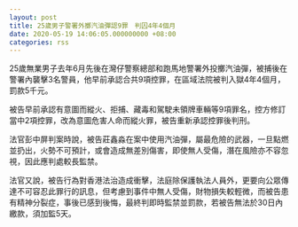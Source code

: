 ```yaml
---
layout: post
title: 25歲男子警署外擲汽油彈認9罪　判囚4年4個月
date: 2020-05-19 14:06:05.000000000 +08:00
categories: rss
---
```


25歲無業男子去年6月先後在灣仔警察總部和跑馬地警署外投擲汽油彈，被捕後在警署內襲擊3名警員，他早前承認合共9項控罪，在區域法院被判入獄4年4個月，罰款5千元。

被告早前承認有意圖而縱火、拒捕、藏毒和駕駛未領牌車輛等9項罪名，控方修訂當中2項控罪，改為意圖危害人命而縱火罪，被告重新承認控罪後判刑。

法官彭中屏判案時說，被告莊鑫淼在案中使用汽油彈，屬最危險的武器，一旦點燃並扔出，火勢不可預計，或會造成無差別傷害，即使無人受傷，潛在風險亦不容忽視，因此應判處較長監禁。

法官又說，被告行為對香港法治造成衝擊，法庭除保護執法人員外，更要向公眾傳達不可容忍此罪行的訊息，但考慮到事件中無人受傷，財物損失較輕微，而被告患有精神分裂症，事後已感到後悔，最終判即時監禁並罰款，若被告無法於30日內繳款，須加監5天。

